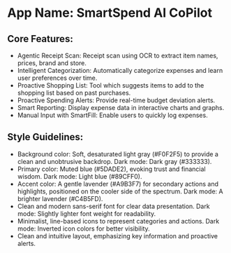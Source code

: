# **App Name**: SmartSpend AI CoPilot

## Core Features:

- Agentic Receipt Scan: Receipt scan using OCR to extract item names, prices, brand and store.
- Intelligent Categorization: Automatically categorize expenses and learn user preferences over time.
- Proactive Shopping List: Tool which suggests items to add to the shopping list based on past purchases.
- Proactive Spending Alerts: Provide real-time budget deviation alerts.
- Smart Reporting: Display expense data in interactive charts and graphs.
- Manual Input with SmartFill: Enable users to quickly log expenses.

## Style Guidelines:

- Background color: Soft, desaturated light gray (#F0F2F5) to provide a clean and unobtrusive backdrop. Dark mode: Dark gray (#333333).
- Primary color: Muted blue (#5DADE2), evoking trust and financial wisdom. Dark mode: Light blue (#89CFF0).
- Accent color: A gentle lavender (#A9B3F7) for secondary actions and highlights, positioned on the cooler side of the spectrum. Dark mode: A brighter lavender (#C4B5FD).
- Clean and modern sans-serif font for clear data presentation. Dark mode: Slightly lighter font weight for readability.
- Minimalist, line-based icons to represent categories and actions. Dark mode: Inverted icon colors for better visibility.
- Clean and intuitive layout, emphasizing key information and proactive alerts.